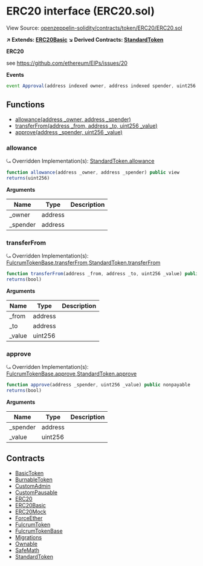 # ERC20 interface (ERC20.sol)

View Source: [openzeppelin-solidity/contracts/token/ERC20/ERC20.sol](../openzeppelin-solidity/contracts/token/ERC20/ERC20.sol)

**↗ Extends: [ERC20Basic](ERC20Basic.md)**
**↘ Derived Contracts: [StandardToken](StandardToken.md)**

**ERC20**

see https://github.com/ethereum/EIPs/issues/20

**Events**

```js
event Approval(address indexed owner, address indexed spender, uint256  value);
```

## Functions

- [allowance(address _owner, address _spender)](#allowance)
- [transferFrom(address _from, address _to, uint256 _value)](#transferfrom)
- [approve(address _spender, uint256 _value)](#approve)

### allowance

⤿ Overridden Implementation(s): [StandardToken.allowance](StandardToken.md#allowance)

```js
function allowance(address _owner, address _spender) public view
returns(uint256)
```

**Arguments**

| Name        | Type           | Description  |
| ------------- |------------- | -----|
| _owner | address |  | 
| _spender | address |  | 

### transferFrom

⤿ Overridden Implementation(s): [FulcrumTokenBase.transferFrom](FulcrumTokenBase.md#transferfrom),[StandardToken.transferFrom](StandardToken.md#transferfrom)

```js
function transferFrom(address _from, address _to, uint256 _value) public nonpayable
returns(bool)
```

**Arguments**

| Name        | Type           | Description  |
| ------------- |------------- | -----|
| _from | address |  | 
| _to | address |  | 
| _value | uint256 |  | 

### approve

⤿ Overridden Implementation(s): [FulcrumTokenBase.approve](FulcrumTokenBase.md#approve),[StandardToken.approve](StandardToken.md#approve)

```js
function approve(address _spender, uint256 _value) public nonpayable
returns(bool)
```

**Arguments**

| Name        | Type           | Description  |
| ------------- |------------- | -----|
| _spender | address |  | 
| _value | uint256 |  | 

## Contracts

* [BasicToken](BasicToken.md)
* [BurnableToken](BurnableToken.md)
* [CustomAdmin](CustomAdmin.md)
* [CustomPausable](CustomPausable.md)
* [ERC20](ERC20.md)
* [ERC20Basic](ERC20Basic.md)
* [ERC20Mock](ERC20Mock.md)
* [ForceEther](ForceEther.md)
* [FulcrumToken](FulcrumToken.md)
* [FulcrumTokenBase](FulcrumTokenBase.md)
* [Migrations](Migrations.md)
* [Ownable](Ownable.md)
* [SafeMath](SafeMath.md)
* [StandardToken](StandardToken.md)
